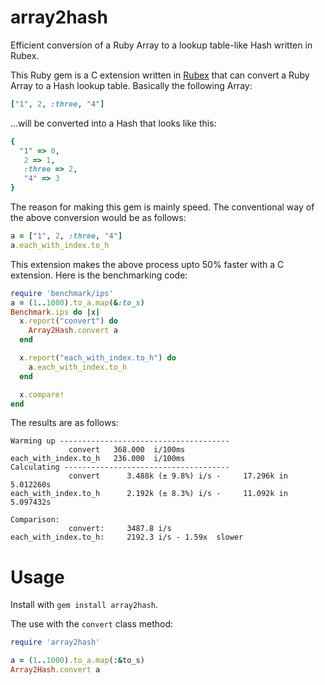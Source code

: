 # array2hash
Efficient conversion of a Ruby Array to a lookup table-like Hash written in Rubex.

This Ruby gem is a C extension written in [Rubex]() that can convert a Ruby Array to a Hash lookup table. Basically the following Array:
``` ruby
["1", 2, :three, "4"]
```
...will be converted into a Hash that looks like this:
``` ruby
{
  "1" => 0,
   2 => 1,
   :three => 2,
   "4" => 3
}
```

The reason for making this gem is mainly speed. The conventional way of the above conversion would be as follows:
``` ruby
a = ["1", 2, :three, "4"]
a.each_with_index.to_h 
```

This extension makes the above process upto 50% faster with a C extension. Here is the benchmarking code:
``` ruby
require 'benchmark/ips'
a = (1..1000).to_a.map(&:to_s)
Benchmark.ips do |x|
  x.report("convert") do
    Array2Hash.convert a
  end

  x.report("each_with_index.to_h") do
    a.each_with_index.to_h
  end

  x.compare!
end
```

The results are as follows:
```
Warming up --------------------------------------
             convert   368.000  i/100ms
each_with_index.to_h   236.000  i/100ms
Calculating -------------------------------------
             convert      3.488k (± 9.8%) i/s -     17.296k in   5.012260s
each_with_index.to_h      2.192k (± 8.3%) i/s -     11.092k in   5.097432s

Comparison:
             convert:     3487.8 i/s
each_with_index.to_h:     2192.3 i/s - 1.59x  slower
```

# Usage

Install with `gem install array2hash`.

The use with the `convert` class method:
``` ruby
require 'array2hash'

a = (1..1000).to_a.map(:&to_s)
Array2Hash.convert a
```